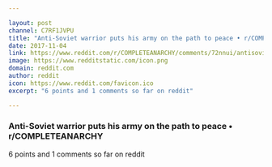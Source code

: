 ```yaml
---

layout: post
channel: C7RF1JVPU
title: "Anti-Soviet warrior puts his army on the path to peace • r/COMPLETEANARCHY"
date: 2017-11-04
link: https://www.reddit.com/r/COMPLETEANARCHY/comments/72nnui/antisoviet_warrior_puts_his_army_on_the_path_to/
image: https://www.redditstatic.com/icon.png
domain: reddit.com
author: reddit
icon: https://www.reddit.com/favicon.ico
excerpt: "6 points and 1 comments so far on reddit"

---
```


### Anti-Soviet warrior puts his army on the path to peace • r/COMPLETEANARCHY

6 points and 1 comments so far on reddit